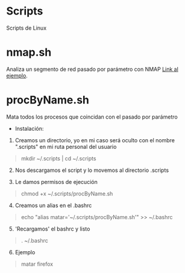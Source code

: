 # Scripts
Scripts de Linux

# nmap.sh
Analiza un segmento de red pasado por parámetro con NMAP
[Link al ejemplo](https://www.youtube.com/watch?v=uak82CQdEmg).

# procByName.sh
Mata todos los procesos que coincidan con el pasado por parámetro

- Instalación: 

1. Creamos un directorio, yo en mi caso será oculto con el nombre ".scripts" en mi ruta personal del usuario

> mkdir ~/.scripts | cd ~/.scripts

2. Nos descargamos el script y lo movemos al directorio .scripts

3. Le damos permisos de ejecución

> chmod +x ~/.scripts/procByName.sh

4. Creamos un alias en el .bashrc

> echo "alias matar='~/.scripts/procByName.sh'" >> ~/.bashrc

5. 'Recargamos' el bashrc y listo

> . ~/.bashrc

6. Ejemplo

> matar firefox

